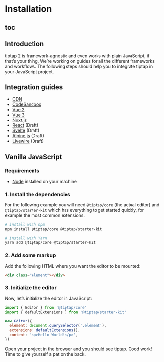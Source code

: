# Installation

## toc

## Introduction
tiptap 2 is framework-agnostic and even works with plain JavaScript, if that’s your thing. We’re working on guides for all the different frameworks and workflows. The following steps should help you to integrate tiptap in your JavaScript project.

## Integration guides
* [CDN](/installation/cdn)
* [CodeSandbox](/installation/codesandbox)
* [Vue 2](/installation/vue2)
* [Vue 3](/installation/vue3)
* [Nuxt.js](/installation/nuxt)
* [React](/installation/react) (Draft)
* [Svelte](/installation/svelte) (Draft)
* [Alpine.js](/installation/alpine) (Draft)
* [Livewire](/installation/livewire) (Draft)

## Vanilla JavaScript

### Requirements
* [Node](https://nodejs.org/en/download/) installed on your machine

### 1. Install the dependencies
For the following example you will need `@tiptap/core` (the actual editor) and `@tiptap/starter-kit` which has everything to get started quickly, for example the most common extensions.

```bash
# install with npm
npm install @tiptap/core @tiptap/starter-kit

# install with Yarn
yarn add @tiptap/core @tiptap/starter-kit
```

### 2. Add some markup
Add the following HTML where you want the editor to be mounted:

```html
<div class="element"></div>
```

### 3. Initialize the editor
Now, let’s initialize the editor in JavaScript:

```js
import { Editor } from '@tiptap/core'
import { defaultExtensions } from '@tiptap/starter-kit'

new Editor({
  element: document.querySelector('.element'),
  extensions: defaultExtensions(),
  content: '<p>Hello World!</p>',
})
```

Open your project in the browser and you should see tiptap. Good work! Time to give yourself a pat on the back.
